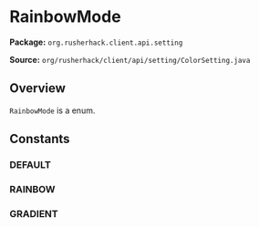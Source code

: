 # RainbowMode

**Package:** `org.rusherhack.client.api.setting`

**Source:** `org/rusherhack/client/api/setting/ColorSetting.java`

## Overview

`RainbowMode` is a enum.

## Constants

### DEFAULT

### RAINBOW

### GRADIENT


